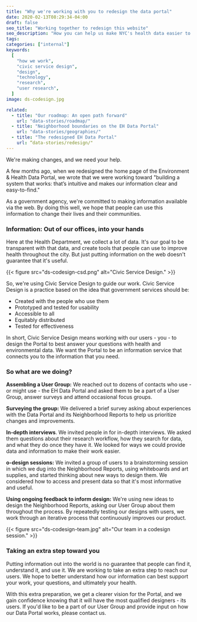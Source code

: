 ```yaml
---
title: "Why we're working with you to redesign the data portal"
date: 2020-02-13T08:29:34-04:00
draft: false
seo_title: "Working together to redesign this website"
seo_description: "How you can help us make NYC's health data easier to use."
tags:
categories: ["internal"]
keywords:
  [
    "how we work",
    "civic service design",
    "design",
    "technology",
    "research",
    "user research",
  ]
image: ds-codesign.jpg

related:
  - title: "Our roadmap: An open path forward"
    url: "data-stories/roadmap/"
  - title: "Neighborhood boundaries on the EH Data Portal"
    url: "data-stories/geographies/"
  - title: "The redesigned EH Data Portal"
    url: “data-stories/redesign/"
---
```


We're making changes, and we need your help.

A few months ago, when we redesigned the home page of the Environment & Health Data Portal, we wrote that we were working toward "building a system that works: that’s intuitive and makes our information clear and easy-to-find."

As a government agency, we're committed to making information available via the web. By doing this well, we hope that people can use this information to change their lives and their communities.

### Information: Out of our offices, into your hands

Here at the Health Department, we collect a lot of data. It's our goal to be transparent with that data, and create tools that people can use to improve health throughout the city. But just putting information on the web doesn't guarantee that it's useful.

{{< figure src="ds-codesign-csd.png" alt="Civic Service Design." >}}

So, we're using Civic Service Design to guide our work. Civic Service Design is a practice based on the idea that government services should be:

- Created with the people who use them
- Prototyped and tested for usability
- Accessible to all
- Equitably distributed
- Tested for effectiveness

In short, Civic Service Design means working with our users - you - to design the Portal to best answer your questions with health and environmental data. We want the Portal to be an information service that connects you to the information that you need.

### So what are we doing?

**Assembling a User Group:** We reached out to dozens of contacts who use - or might use - the EH Data Portal and asked them to be a part of a User Group, answer surveys and attend occasional focus groups.

**Surveying the group:** We delivered a brief survey asking about experiences with the Data Portal and its Neighborhood Reports to help us prioritize changes and improvements.

**In-depth interviews**. We invited people in for in-depth interviews. We asked them questions about their research workflow, how they search for data, and what they do once they have it. We looked for ways we could provide data and information to make their work easier.

**o-design sessions:** We invited a group of users to a brainstorming session in which we dug into the Neighborhood Reports, using whiteboards and art supplies, and started thinking about new ways to design them. We considered how to access and present data so that it's most informative and useful.

**Using ongoing feedback to inform design:** We're using new ideas to design the Neighborhood Reports, asking our User Group about them throughout the process. By repeatedly testing our designs with users, we work through an iterative process that continuously improves our product.

{{< figure src="ds-codesign-team.jpg" alt="Our team in a codesign session." >}}

### Taking an extra step toward you

Putting information out into the world is no guarantee that people can find it, understand it, and use it. We are working to take an extra step to reach our users. We hope to better understand how our information can best support your work, your questions, and ultimately your health.

With this extra preparation, we get a clearer vision for the Portal, and we gain confidence knowing that it will have the most qualified designers - its users. If you'd like to be a part of our User Group and provide input on how our Data Portal works, please contact us.
